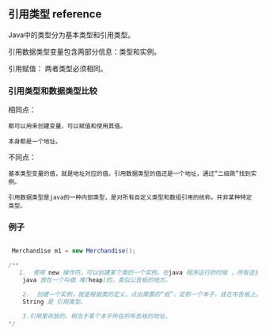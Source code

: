 ## 引用类型 reference

Java中的类型分为基本类型和引用类型。


引用数据类型变量包含两部分信息：类型和实例。  

引用赋值： 两者类型必须相同。


### 引用类型和数据类型比较

相同点： 
```
都可以用来创建变量，可以赋值和使用其值。

本身都是一个地址。

```

不同点：
```
基本类型变量的值，就是地址对应的值。引用数据类型的值还是一个地址，通过“二级跳”找到实例。

引用数据类型是java的一种内部类型，是对所有自定义类型和数组引用的统称。并非某种特定类型。

```


### 例子

```java

 Merchandise m1 = new Merchandise();

/**
   1.  使用 new 操作符，可以创建某个类的一个实例。在java 程序运行的时候 ，所有这些创建出来的实例都被
    java 放在一个叫做 堆(heap)的，类似公告板的地方。

    2.  创建一个实例，就是根据类的定义，点出需要的“纸”，定称一个本子，挂在布告板上。实例本身，可以认为是一个小本子。
    String 是 引用类型。

    3.引用里存放的，相当于某个本子所在的布告板的地址。
*/

```
